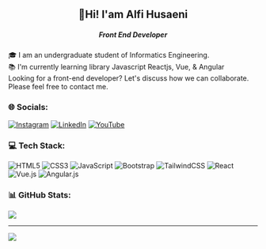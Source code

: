 <h2 align="center">👋Hi! I'am Alfi Husaeni</h2>
<h5 align="center">Front End Developer</h5>

###

<p align="left">🎓 I am an undergraduate student of Informatics Engineering.<br>📚 I'm currently learning library Javascript Reactjs, Vue, & Angular<br>Looking for a front-end developer? Let's discuss how we can collaborate. Please feel free to contact me.</p>

###


### 🌐 Socials:
[![Instagram](https://img.shields.io/badge/Instagram-%23E4405F.svg?logo=Instagram&logoColor=white)](https://instagram.com/@alonert_fy) [![LinkedIn](https://img.shields.io/badge/LinkedIn-%230077B5.svg?logo=linkedin&logoColor=white)](https://linkedin.com/in/@muhammadalfihusaeni) [![YouTube](https://img.shields.io/badge/YouTube-%23FF0000.svg?logo=YouTube&logoColor=white)](https://youtube.com/@@alficoder) 

### 💻 Tech Stack:
![HTML5](https://img.shields.io/badge/html5-%23E34F26.svg?style=for-the-badge&logo=html5&logoColor=white) ![CSS3](https://img.shields.io/badge/css3-%231572B6.svg?style=for-the-badge&logo=css3&logoColor=white) ![JavaScript](https://img.shields.io/badge/javascript-%23323330.svg?style=for-the-badge&logo=javascript&logoColor=%23F7DF1E) ![Bootstrap](https://img.shields.io/badge/bootstrap-%238511FA.svg?style=for-the-badge&logo=bootstrap&logoColor=white) ![TailwindCSS](https://img.shields.io/badge/tailwindcss-%2338B2AC.svg?style=for-the-badge&logo=tailwind-css&logoColor=white) ![React](https://img.shields.io/badge/react-%2320232a.svg?style=for-the-badge&logo=react&logoColor=%2361DAFB) ![Vue.js](https://img.shields.io/badge/vue.js-%2335495e.svg?style=for-the-badge&logo=vuedotjs&logoColor=%234FC08D) ![Angular.js](https://img.shields.io/badge/angular.js-%23E23237.svg?style=for-the-badge&logo=angularjs&logoColor=white)
### 📊 GitHub Stats:
![](https://github-readme-stats.vercel.app/api/top-langs/?username=Malfiany&theme=solarized-dark&hide_border=false&include_all_commits=false&count_private=false&layout=compact)

---
[![](https://visitcount.itsvg.in/api?id=Malfiany&icon=0&color=0)](https://visitcount.itsvg.in)

<!-- Proudly created with GPRM ( https://gprm.itsvg.in ) -->